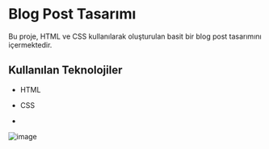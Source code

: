 # Blog Post Tasarımı

Bu proje, HTML ve CSS kullanılarak oluşturulan basit bir blog post tasarımını içermektedir. 

## Kullanılan Teknolojiler

- HTML
- CSS

- 
![image](https://github.com/melihcankrz/Html-ve-CSS-ile-Blog-Post-Tasar-m-/assets/148056955/de6597ce-1ac7-4f99-a69b-878fb54e88c6)
